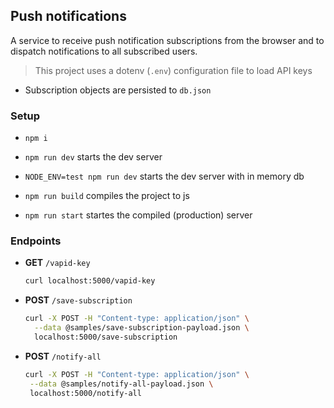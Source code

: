 ## Push notifications

A service to receive push notification subscriptions from the browser and to dispatch notifications to all subscribed users.

> This project uses a dotenv (`.env`) configuration file to load API keys

- Subscription objects are persisted to `db.json`

### Setup

- `npm i`
- `npm run dev` starts the dev server
- `NODE_ENV=test npm run dev` starts the dev server with in memory db

- `npm run build` compiles the project to js
- `npm run start` startes the compiled (production) server

### Endpoints

- **GET** `/vapid-key`

  ```sh
  curl localhost:5000/vapid-key
  ```

- **POST** `/save-subscription`

  ```sh
  curl -X POST -H "Content-type: application/json" \
    --data @samples/save-subscription-payload.json \
    localhost:5000/save-subscription
  ```

- **POST** `/notify-all`

  ```sh
  curl -X POST -H "Content-type: application/json" \
   --data @samples/notify-all-payload.json \
   localhost:5000/notify-all
  ```

